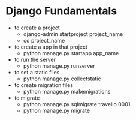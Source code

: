 # Django Fundamentals

- to create a project
  - django-admin startproject project_name
  - cd project_name
- to create a app in that project
  - python manage.py startapp app_name
- to run the server
  - python manage.py runserver
- to set a static files
  - python manage.py collectstatic
- to create migration files
  - python manage.py makemigrations
- to migrate
  - python manage.py sqlmigrate travello 0001
  - python manage.py migrate